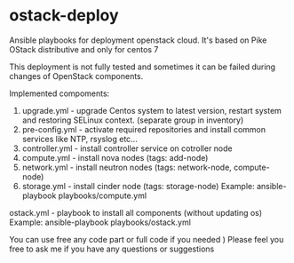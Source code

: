 # ostack-deploy
Ansible playbooks for deployment openstack cloud.
It's based on Pike OStack distributive and only for centos 7

This deployment is not fully tested and sometimes it can be failed during changes of OpenStack components.

Implemented compoments:
1. upgrade.yml - upgrade Centos system to latest version, restart system and restoring SELinux context. (separate group in inventory)
2. pre-config.yml - activate required repositories and install common services like NTP, rsyslog etc...
3. controller.yml - install controller service on cotroller node
4. compute.yml - install nova nodes (tags: add-node)
5. network.yml - install neutron nodes (tags: network-node, compute-node)
6. storage.yml - install cinder node (tags: storage-node)
Example: ansible-playbook playbooks/compute.yml

ostack.yml - playbook to install all components (without updating os)
Example: ansible-playbook playbooks/ostack.yml

You can use free any code part or full code if you needed )
Please feel you free to ask me if you have any questions or suggestions
